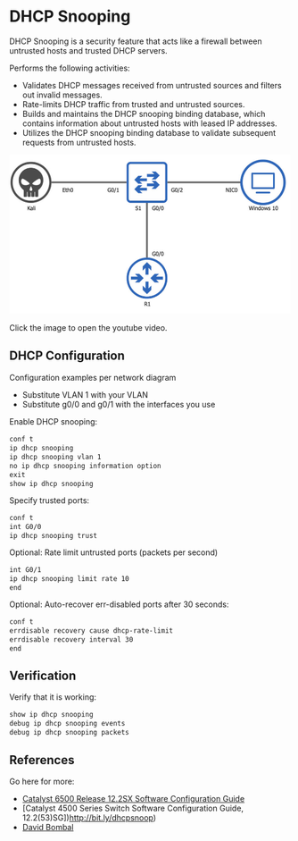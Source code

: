 # DHCP Snooping

DHCP Snooping is a security feature that acts like a firewall between untrusted hosts and trusted DHCP servers.

Performs the following activities:

- Validates DHCP messages received from untrusted sources and filters out invalid messages.
- Rate-limits DHCP traffic from trusted and untrusted sources.
- Builds and maintains the DHCP snooping binding database, which contains information about untrusted hosts with leased IP addresses.
- Utilizes the DHCP snooping binding database to validate subsequent requests from untrusted hosts.

[![DHCP Snooping: Stop Kali DHCP Hacks and MITM](00-dhcp-snooping.jpg)](https://youtu.be/S6KI6VsvDuU)

Click the image to open the youtube video.

## DHCP Configuration

Configuration examples per network diagram

- Substitute VLAN 1 with your VLAN
- Substitute g0/0 and g0/1 with the interfaces you use

Enable DHCP snooping:

    conf t
    ip dhcp snooping
    ip dhcp snooping vlan 1
    no ip dhcp snooping information option
    exit
    show ip dhcp snooping

Specify trusted ports:

    conf t
    int G0/0
    ip dhcp snooping trust

Optional: Rate limit untrusted ports (packets per second)

    int G0/1
    ip dhcp snooping limit rate 10
    end

Optional: Auto-recover err-disabled ports after 30 seconds:

    conf t
    errdisable recovery cause dhcp-rate-limit
    errdisable recovery interval 30
    end

## Verification

Verify that it is working:

    show ip dhcp snooping
    debug ip dhcp snooping events
    debug ip dhcp snooping packets

## References

Go here for more:

- [Catalyst 6500 Release 12.2SX Software Configuration Guide](http://bit.ly/ciscodhcp)
- [Catalyst 4500 Series Switch Software Configuration Guide, 12.2(53)SG])http://bit.ly/dhcpsnoop)
- [David Bombal](http://www.davidbombal.com)


